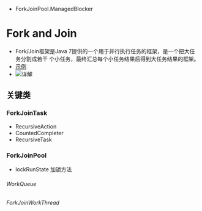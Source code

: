 * ForkJoinPool.ManagedBlocker

# Fork and Join
* Fork/Join框架是Java 7提供的一个用于并行执行任务的框架，是一个把大任务分割成若干 个小任务，最终汇总每个小任务结果后得到大任务结果的框架。
* [示例](./ForkJoinTaskTest.java)
* ![详解](./resource/fork-Join.png)

## 关键类
### ForkJoinTask
* RecursiveAction
* CountedCompleter
* RecursiveTask

### ForkJoinPool
* lockRunState 加锁方法


###### WorkQueue


###### ForkJoinWorkThread
